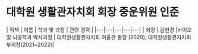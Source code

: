 대학원 생활관자치회 회장 중운위원 인준
===

| 직책 | 이름 | 학과 및 과정 | 관련 경력 | 
|---|---|---|---|---|
| 회장 | 김현경 |바이오 및 뇌공학과 박사과정 | 대학원생활관자치회 여울관 동장 (2020), 대학원생활관자치회 부회장(2021~2022)| 